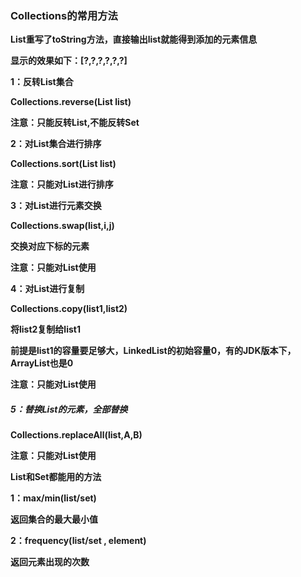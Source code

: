 ### **Collections的常用方法**



**List重写了toString方法，直接输出list就能得到添加的元素信息**

**显示的效果如下：[?,?,?,?,?,?]**



**1：反转List集合**

**Collections.reverse(List list)**

**注意：只能反转List,不能反转Set**



**2：对List集合进行排序**

**Collections.sort(List list)**

**注意：只能对List进行排序**



**3：对List进行元素交换**

**Collections.swap(list,i,j)**

**交换对应下标的元素**

**注意：只能对List使用**



**4：对List进行复制**

**Collections.copy(list1,list2)**

**将list2复制给list1**

**前提是list1的容量要足够大，LinkedList的初始容量0，有的JDK版本下，ArrayList也是0**

**注意：只能对List使用**



##### **5：替换List的元素，全部替换**

**Collections.replaceAll(list,A,B)**

**注意：只能对List使用**





**List和Set都能用的方法**

**1：max/min(list/set)**

**返回集合的最大最小值**



**2：frequency(list/set , element)**

**返回元素出现的次数**

